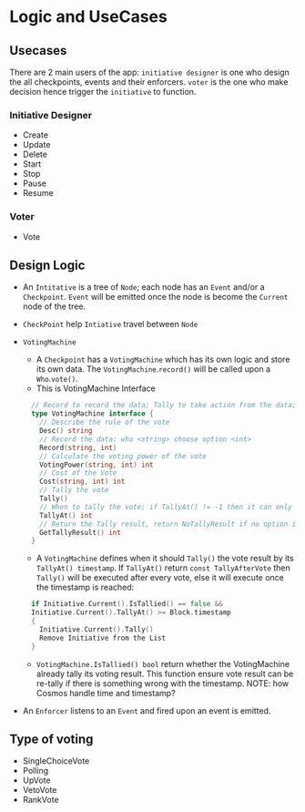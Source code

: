 # Logic and UseCases

## Usecases

There are 2 main users of the app: `initiative designer` is one who design the all checkpoints, events and their enforcers. `voter` is the one who make decision hence trigger the `initiative` to function.

### Initiative Designer

- Create
- Update
- Delete
- Start
- Stop
- Pause
- Resume

### Voter

- Vote

## Design Logic

- An `Intitative` is a tree of `Node`; each node has an `Event` and/or a `Checkpoint`. `Event` will be emitted once the node is become the `Current` node of the tree.
- `CheckPoint` help `Intiative` travel between `Node`
- `VotingMachine`
  - A `Checkpoint` has a `VotingMachine` which has its own logic and store its own data. The `VotingMachine`.`record()` will be called upon a `Who`.`vote()`.
  - This is VotingMachine Interface

  ```go
    // Record to record the data; Tally to take action from the data; TallyAt return the timestamp to active Tally
    type VotingMachine interface {
      // Describe the rule of the vote
      Desc() string
      // Record the data: who <string> choose option <int>
      Record(string, int)
      // Calculate the voting power of the vote
      VotingPower(string, int) int
      // Cost of the Vote
      Cost(string, int) int
      // Tally the vote
      Tally()
      // When to tally the vote; if TallyAt() != -1 then it can only tally ONCE
      TallyAt() int
      // Return the Tally result, return NoTallyResult if no option is made
      GetTallyResult() int
    }
  ```
  
  - A `VotingMachine` defines when it should `Tally()` the vote result by its `TallyAt() timestamp`. If `TallyAt()` return `const TallyAfterVote` then `Tally()` will be executed after every vote, else it will execute once the timestamp is reached:

  ```go
    if Initiative.Current().IsTallied() == false && 
    Initiative.Current().TallyAt() >= Block.timestamp 
    { 
      Initiative.Current().Tally()
      Remove Initiative from the List 
    }
  ```

  - `VotingMachine.IsTallied() bool` return whether the VotingMachine already tally its voting result. This function ensure vote result can be re-tally if there is something wrong with the timestamp. NOTE: how Cosmos handle time and timestamp?
- An `Enforcer` listens to an `Event` and fired upon an event is emitted.

## Type of voting

- SingleChoiceVote
- Polling
- UpVote
- VetoVote
- RankVote

